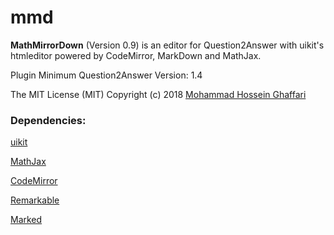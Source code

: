 # mmd

**MathMirrorDown** (Version 0.9) is an editor for Question2Answer with uikit's htmleditor powered by CodeMirror, MarkDown and MathJax.


Plugin Minimum Question2Answer Version: 1.4

The MIT License (MIT)
Copyright (c) 2018 [Mohammad Hossein Ghaffari](http://www.mhghaffari.ir)

### Dependencies: 
[uikit](http://getuikit.com)

[MathJax](http://mathjax.org)

[CodeMirror](http://codemirror.net/)

[Remarkable](https://github.com/jonschlinkert/remarkable)

[Marked](https://github.com/chjj/marked)

